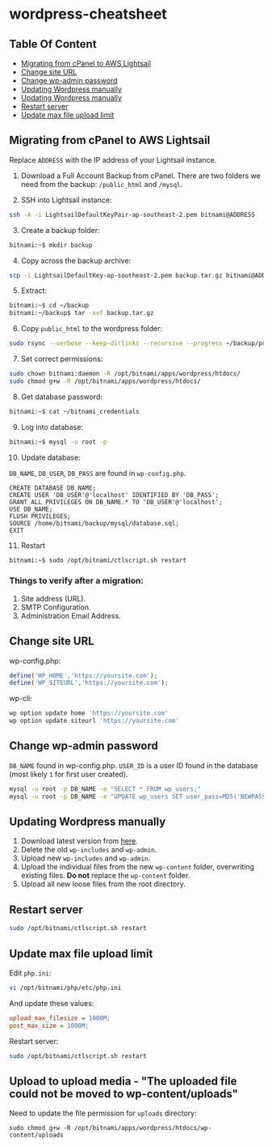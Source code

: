 # wordpress-cheatsheet

## Table Of Content

  * [Migrating from cPanel to AWS Lightsail](#migrating-from-cpanel-to-aws-lightsail)
  * [Change site URL](#change-site-url)
  * [Change wp-admin password](#change-wp-admin-password)
  * [Updating Wordpress manually](#updating-wordpress-manually)
  * [Updating Wordpress manually](#updating-wordpress-manually)
  * [Restart server](#restart-server)
  * [Update max file upload limit](#update-max-file-upload-limit)
  

## Migrating from cPanel to AWS Lightsail

Replace `ADDRESS` with the IP address of your Lightsail instance.

1. Download a Full Account Backup from cPanel.
  There are two folders we need from the backup: `/public_html` and `/mysql`.
  
2. SSH into Lightsail instance:

```bash
ssh -A -i LightsailDefaultKeyPair-ap-southeast-2.pem bitnami@ADDRESS
```

3. Create a backup folder:

```bash
bitnami:~$ mkdir backup
```

4. Copy across the backup archive:

```bash
scp -i LightsailDefaultKey-ap-southeast-2.pem backup.tar.gz bitnami@ADDRESS:~/backup
```

5. Extract:

```bash
bitnami:~$ cd ~/backup
bitnami:~/backup$ tar -xvf backup.tar.gz
```

6. Copy `public_html` to the wordpress folder:

```bash
sudo rsync --verbose --keep-dirlinks --recursive --progress ~/backup/public_html/ /opt/bitnami/apps/wordpress/htdocs
```

7. Set correct permissions:

```bash
sudo chown bitnami:daemon -R /opt/bitnami/apps/wordpress/htdocs/
sudo chmod g+w -R /opt/bitnami/apps/wordpress/htdocs/
```

8. Get database password:

```bash
bitnami:~$ cat ~/bitnami_credentials
```

9. Log into database:

```bash
bitnami:~$ mysql -u root -p
```

10. Update database:

`DB_NAME`, `DB_USER`, `DB_PASS` are found in `wp-config.php`.

```
CREATE DATABASE DB_NAME;
CREATE USER 'DB_USER'@'localhost' IDENTIFIED BY 'DB_PASS';
GRANT ALL PRIVILEGES ON DB_NAME.* TO 'DB_USER'@'localhost';
USE DB_NAME;
FLUSH PRIVILEGES;
SOURCE /home/bitnami/backup/mysql/database.sql;
EXIT
```

11. Restart

```bash
bitnami:~$ sudo /opt/bitnami/ctlscript.sh restart
```

### Things to verify after a migration:
1. Site address (URL).
2. SMTP Configuration.
3. Administration Email Address.

## Change site URL

wp-config.php:

```php
define('WP_HOME','https://yoursite.com');
define('WP_SITEURL','https://yoursite.com');
```

wp-cli:

```bash
wp option update home 'https://yoursite.com'
wp option update siteurl 'https://yoursite.com'
```

## Change wp-admin password

`DB_NAME` found in wp-config.php. `USER_ID` is a user ID found in the database (most likely `1` for first user created).

```bash
mysql -u root -p DB_NAME -e "SELECT * FROM wp_users;"
mysql -u root -p DB_NAME -e "UPDATE wp_users SET user_pass=MD5('NEWPASSWORD') WHERE ID='USER_ID';"
```

## Updating Wordpress manually

1. Download latest version from [here](https://wordpress.org/download/).
2. Delete the old `wp-includes` and `wp-admin`.
3. Upload new `wp-includes` and `wp-admin`.
4. Upload the individual files from the new `wp-content` folder, overwriting existing files. **Do not** replace the `wp-content` folder.
5. Upload all new loose files from the root directory.

## Restart server

```bash
sudo /opt/bitnami/ctlscript.sh restart
```

## Update max file upload limit

Edit `php.ini`:

```bash
vi /opt/bitnami/php/etc/php.ini
```

And update these values:

```ini
upload_max_filesize = 1000M;
post_max_size = 1000M;
```

Restart server:

```bash
sudo /opt/bitnami/ctlscript.sh restart
```

## Upload to upload media - "The uploaded file could not be moved to wp-content/uploads"

Need to update the file permission for `uploads` directory:

```
sudo chmod g+w -R /opt/bitnami/apps/wordpress/htdocs/wp-content/uploads
```
